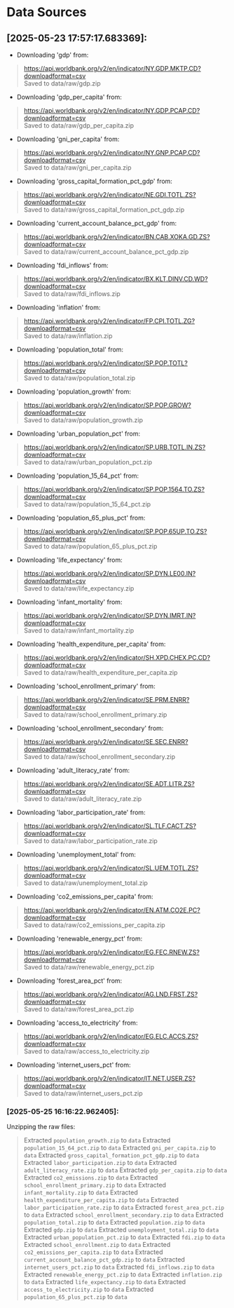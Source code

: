# Data Sources


## [2025-05-23 17:57:17.683369]:
- Downloading 'gdp' from:
> https://api.worldbank.org/v2/en/indicator/NY.GDP.MKTP.CD?downloadformat=csv  
> Saved to data/raw/gdp.zip
- Downloading 'gdp_per_capita' from:
> https://api.worldbank.org/v2/en/indicator/NY.GDP.PCAP.CD?downloadformat=csv  
> Saved to data/raw/gdp_per_capita.zip
- Downloading 'gni_per_capita' from:
> https://api.worldbank.org/v2/en/indicator/NY.GNP.PCAP.CD?downloadformat=csv  
> Saved to data/raw/gni_per_capita.zip
- Downloading 'gross_capital_formation_pct_gdp' from:
> https://api.worldbank.org/v2/en/indicator/NE.GDI.TOTL.ZS?downloadformat=csv  
> Saved to data/raw/gross_capital_formation_pct_gdp.zip
- Downloading 'current_account_balance_pct_gdp' from:
> https://api.worldbank.org/v2/en/indicator/BN.CAB.XOKA.GD.ZS?downloadformat=csv  
> Saved to data/raw/current_account_balance_pct_gdp.zip
- Downloading 'fdi_inflows' from:
> https://api.worldbank.org/v2/en/indicator/BX.KLT.DINV.CD.WD?downloadformat=csv  
> Saved to data/raw/fdi_inflows.zip
- Downloading 'inflation' from:
> https://api.worldbank.org/v2/en/indicator/FP.CPI.TOTL.ZG?downloadformat=csv  
> Saved to data/raw/inflation.zip
- Downloading 'population_total' from:
> https://api.worldbank.org/v2/en/indicator/SP.POP.TOTL?downloadformat=csv  
> Saved to data/raw/population_total.zip
- Downloading 'population_growth' from:
> https://api.worldbank.org/v2/en/indicator/SP.POP.GROW?downloadformat=csv  
> Saved to data/raw/population_growth.zip
- Downloading 'urban_population_pct' from:
> https://api.worldbank.org/v2/en/indicator/SP.URB.TOTL.IN.ZS?downloadformat=csv  
> Saved to data/raw/urban_population_pct.zip
- Downloading 'population_15_64_pct' from:
> https://api.worldbank.org/v2/en/indicator/SP.POP.1564.TO.ZS?downloadformat=csv  
> Saved to data/raw/population_15_64_pct.zip
- Downloading 'population_65_plus_pct' from:
> https://api.worldbank.org/v2/en/indicator/SP.POP.65UP.TO.ZS?downloadformat=csv  
> Saved to data/raw/population_65_plus_pct.zip
- Downloading 'life_expectancy' from:
> https://api.worldbank.org/v2/en/indicator/SP.DYN.LE00.IN?downloadformat=csv  
> Saved to data/raw/life_expectancy.zip
- Downloading 'infant_mortality' from:
> https://api.worldbank.org/v2/en/indicator/SP.DYN.IMRT.IN?downloadformat=csv  
> Saved to data/raw/infant_mortality.zip
- Downloading 'health_expenditure_per_capita' from:
> https://api.worldbank.org/v2/en/indicator/SH.XPD.CHEX.PC.CD?downloadformat=csv  
> Saved to data/raw/health_expenditure_per_capita.zip
- Downloading 'school_enrollment_primary' from:
> https://api.worldbank.org/v2/en/indicator/SE.PRM.ENRR?downloadformat=csv  
> Saved to data/raw/school_enrollment_primary.zip
- Downloading 'school_enrollment_secondary' from:
> https://api.worldbank.org/v2/en/indicator/SE.SEC.ENRR?downloadformat=csv  
> Saved to data/raw/school_enrollment_secondary.zip
- Downloading 'adult_literacy_rate' from:
> https://api.worldbank.org/v2/en/indicator/SE.ADT.LITR.ZS?downloadformat=csv  
> Saved to data/raw/adult_literacy_rate.zip
- Downloading 'labor_participation_rate' from:
> https://api.worldbank.org/v2/en/indicator/SL.TLF.CACT.ZS?downloadformat=csv  
> Saved to data/raw/labor_participation_rate.zip
- Downloading 'unemployment_total' from:
> https://api.worldbank.org/v2/en/indicator/SL.UEM.TOTL.ZS?downloadformat=csv  
> Saved to data/raw/unemployment_total.zip
- Downloading 'co2_emissions_per_capita' from:
> https://api.worldbank.org/v2/en/indicator/EN.ATM.CO2E.PC?downloadformat=csv  
> Saved to data/raw/co2_emissions_per_capita.zip
- Downloading 'renewable_energy_pct' from:
> https://api.worldbank.org/v2/en/indicator/EG.FEC.RNEW.ZS?downloadformat=csv  
> Saved to data/raw/renewable_energy_pct.zip
- Downloading 'forest_area_pct' from:
> https://api.worldbank.org/v2/en/indicator/AG.LND.FRST.ZS?downloadformat=csv  
> Saved to data/raw/forest_area_pct.zip
- Downloading 'access_to_electricity' from:
> https://api.worldbank.org/v2/en/indicator/EG.ELC.ACCS.ZS?downloadformat=csv  
> Saved to data/raw/access_to_electricity.zip
- Downloading 'internet_users_pct' from:
> https://api.worldbank.org/v2/en/indicator/IT.NET.USER.ZS?downloadformat=csv  
> Saved to data/raw/internet_users_pct.zip

### [2025-05-25 16:16:22.962405]:  
Unzipping the raw files:  
> Extracted `population_growth.zip` to `data` 
> Extracted `population_15_64_pct.zip` to `data` 
> Extracted `gni_per_capita.zip` to `data` 
> Extracted `gross_capital_formation_pct_gdp.zip` to `data` 
> Extracted `labor_participation.zip` to `data` 
> Extracted `adult_literacy_rate.zip` to `data` 
> Extracted `gdp_per_capita.zip` to `data` 
> Extracted `co2_emissions.zip` to `data` 
> Extracted `school_enrollment_primary.zip` to `data` 
> Extracted `infant_mortality.zip` to `data` 
> Extracted `health_expenditure_per_capita.zip` to `data` 
> Extracted `labor_participation_rate.zip` to `data` 
> Extracted `forest_area_pct.zip` to `data` 
> Extracted `school_enrollment_secondary.zip` to `data` 
> Extracted `population_total.zip` to `data` 
> Extracted `population.zip` to `data` 
> Extracted `gdp.zip` to `data` 
> Extracted `unemployment_total.zip` to `data` 
> Extracted `urban_population_pct.zip` to `data` 
> Extracted `fdi.zip` to `data` 
> Extracted `school_enrollment.zip` to `data` 
> Extracted `co2_emissions_per_capita.zip` to `data` 
> Extracted `current_account_balance_pct_gdp.zip` to `data` 
> Extracted `internet_users_pct.zip` to `data` 
> Extracted `fdi_inflows.zip` to `data` 
> Extracted `renewable_energy_pct.zip` to `data` 
> Extracted `inflation.zip` to `data` 
> Extracted `life_expectancy.zip` to `data` 
> Extracted `access_to_electricity.zip` to `data` 
> Extracted `population_65_plus_pct.zip` to `data` 
